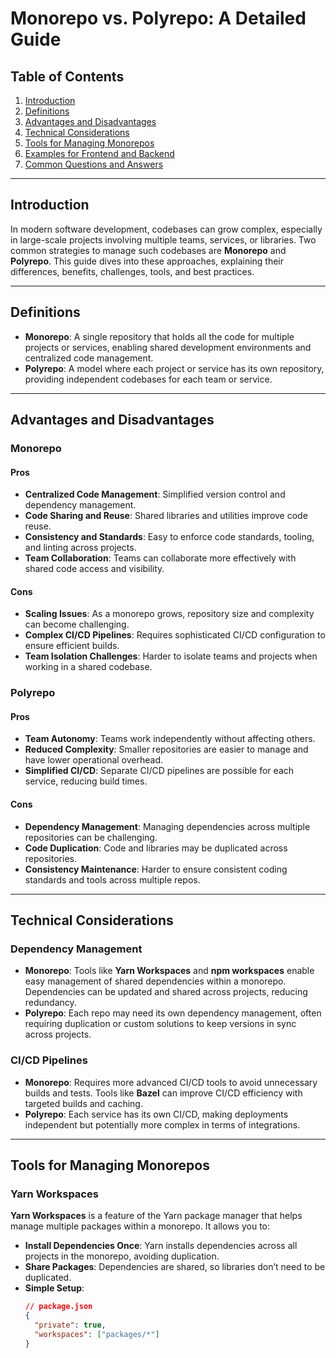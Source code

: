 # Monorepo vs. Polyrepo: A Detailed Guide

## Table of Contents
1. [Introduction](#introduction)
2. [Definitions](#definitions)
3. [Advantages and Disadvantages](#advantages-and-disadvantages)
4. [Technical Considerations](#technical-considerations)
5. [Tools for Managing Monorepos](#tools-for-managing-monorepos)
6. [Examples for Frontend and Backend](#examples-for-frontend-and-backend)
7. [Common Questions and Answers](#common-questions-and-answers)

---

## Introduction

In modern software development, codebases can grow complex, especially in large-scale projects involving multiple teams, services, or libraries. Two common strategies to manage such codebases are **Monorepo** and **Polyrepo**. This guide dives into these approaches, explaining their differences, benefits, challenges, tools, and best practices.

---

## Definitions

- **Monorepo**: A single repository that holds all the code for multiple projects or services, enabling shared development environments and centralized code management.
- **Polyrepo**: A model where each project or service has its own repository, providing independent codebases for each team or service.

---

## Advantages and Disadvantages

### Monorepo

#### Pros
- **Centralized Code Management**: Simplified version control and dependency management.
- **Code Sharing and Reuse**: Shared libraries and utilities improve code reuse.
- **Consistency and Standards**: Easy to enforce code standards, tooling, and linting across projects.
- **Team Collaboration**: Teams can collaborate more effectively with shared code access and visibility.

#### Cons
- **Scaling Issues**: As a monorepo grows, repository size and complexity can become challenging.
- **Complex CI/CD Pipelines**: Requires sophisticated CI/CD configuration to ensure efficient builds.
- **Team Isolation Challenges**: Harder to isolate teams and projects when working in a shared codebase.

### Polyrepo

#### Pros
- **Team Autonomy**: Teams work independently without affecting others.
- **Reduced Complexity**: Smaller repositories are easier to manage and have lower operational overhead.
- **Simplified CI/CD**: Separate CI/CD pipelines are possible for each service, reducing build times.

#### Cons
- **Dependency Management**: Managing dependencies across multiple repositories can be challenging.
- **Code Duplication**: Code and libraries may be duplicated across repositories.
- **Consistency Maintenance**: Harder to ensure consistent coding standards and tools across multiple repos.

---

## Technical Considerations

### Dependency Management

- **Monorepo**: Tools like **Yarn Workspaces** and **npm workspaces** enable easy management of shared dependencies within a monorepo. Dependencies can be updated and shared across projects, reducing redundancy.
- **Polyrepo**: Each repo may need its own dependency management, often requiring duplication or custom solutions to keep versions in sync across projects.

### CI/CD Pipelines

- **Monorepo**: Requires more advanced CI/CD tools to avoid unnecessary builds and tests. Tools like **Bazel** can improve CI/CD efficiency with targeted builds and caching.
- **Polyrepo**: Each service has its own CI/CD, making deployments independent but potentially more complex in terms of integrations.

---

## Tools for Managing Monorepos

### Yarn Workspaces

**Yarn Workspaces** is a feature of the Yarn package manager that helps manage multiple packages within a monorepo. It allows you to:
- **Install Dependencies Once**: Yarn installs dependencies across all projects in the monorepo, avoiding duplication.
- **Share Packages**: Dependencies are shared, so libraries don’t need to be duplicated.
- **Simple Setup**:
  ```json
  // package.json
  {
    "private": true,
    "workspaces": ["packages/*"]
  }
